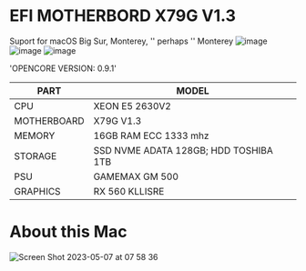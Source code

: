 # EFI MOTHERBORD X79G V1.3

Suport for macOS Big Sur, Monterey, '' perhaps ''  Monterey
![image](https://user-images.githubusercontent.com/132818141/236673572-92dcdf32-1b87-4482-90bc-efcf27987d95.png)
![image](https://user-images.githubusercontent.com/132818141/236673589-eae322e9-980f-4bcb-9f7e-42e00d52b4d0.png)
![image](https://user-images.githubusercontent.com/132818141/236673594-50b3e8b2-1fd1-48de-bb06-9a2ca28802b3.png)


'OPENCORE VERSION: 0.9.1'

|     PART      |     MODEL     |
| ------------- | ------------- |
| CPU  | XEON E5 2630V2   |
| MOTHERBOARD | X79G V1.3 |
| MEMORY | 16GB RAM ECC 1333 mhz  |
| STORAGE | SSD NVME ADATA 128GB; HDD TOSHIBA 1TB  |
| PSU| GAMEMAX GM 500 |
| GRAPHICS| RX 560 KLLISRE |

# About this Mac

![Screen Shot 2023-05-07 at 07 58 36](https://user-images.githubusercontent.com/132818141/236673426-992ed083-b8fb-44a6-b9bd-338eaea25887.png)
